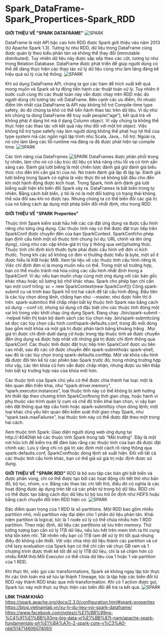 # Spark_DataFrame-Spark_Propertices-Spark_RDD

**GIỚI THIỆU VỀ "SPARK DATAFRAME"**
![SPARK](https://cdn.educba.com/academy/wp-content/uploads/2019/08/Spark-DataFrame.png)

DataFrame là một API bậc cao hơn RDD được Spark giới thiệu vào năm 2013 (từ Apache Spark 1.3). Tương tự như RDD, dữ liệu trong DataFrame cũng được quản lý theo kiểu phân tán và không thể thay đổi (immutable distributed). Tuy nhiên dữ liệu này được sắp sếp theo các cột, tương tự như trong Relation Database. DataFrame được phát triển để giúp người dùng có thể dễ dàng thực hiện các thao tác xử lý dữ liệu cũng như làm tăng đáng kể hiệu quả sử lý của hệ thống.
![SPARK](https://scala-phase.org/talks/rdds-dataframes-datasets-2016-06-16/images/dataframe-performance.png)

Khi sử dụng DataFrame API, chúng ta gọi các hàm để trích xuất kết quả mong muốn và Spark sẽ tự động tiến hành các thuật toán xử lý. Tuy nhiên ở bước cuối cùng thì các thuật toán này vẫn được chạy trên RDD mặc dù người dùng chỉ tương tác với DataFrame. Bên cạnh các ưu điểm, thì nhược điểm lớn nhất của DataFrame là API này không hỗ trợ Compile-time type safety, do đó chúng ta khó có thể tiến hành thao tác trên dữ liệu. Ví dụ như khi chúng ta dùng DataFrame để truy xuất people(“age”), kết quả trả về không phải ở dạng Int mà ở dạng Column object. Vì vậy chúng ta không thể thực hiện các thao tác với kết quả này như đối với một Int object. Việc không hỗ trợ type safefy này làm người dùng không thể phát huy lợi thế của type system mà các ngôn ngữ lập trình như Scala, Java,.. hỗ trợ. Ngoài ra, nó còn làm tăng các lỗi runtime mà đáng ra đã được phát hiện tại compile time.
![SPARK](http://itechseeker.com/wp-content/uploads/2018/12/img_5c11b6c1b379b.png)

Các tính năng của DataFrames
![SPARK](https://cdn.helpex.vn/upload/2019/2/19/ar/04-21-36-927-3156016a-bdfd-49ab-b9b1-a6878a618ac1.jpg)
DataFrames được phân phối trong tự nhiên, làm cho nó có cấu trúc dữ liệu có khả năng chịu lỗi và có tính sẵn sàng cao.
Đánh giá lười biếng là một chiến lược đánh giá giữ đánh giá biểu thức cho đến khi cần giá trị của nó. Nó tránh đánh giá lặp đi lặp lại. Đánh giá lười biếng trong Spark có nghĩa là việc thực thi sẽ không bắt đầu cho đến khi một hành động được kích hoạt. Trong Spark, hình ảnh đánh giá lười biếng xuất hiện khi biến đổi Spark xảy ra.
DataFrames là bất biến trong tự nhiên. Bằng cách bất biến, ý tôi là nó là một đối tượng có trạng thái không thể sửa đổi sau khi nó được tạo. Nhưng chúng ta có thể biến đổi các giá trị của nó bằng cách áp dụng một phép biến đổi nhất định, như trong RDD.


**GIỚI THIỆU VỀ "SPARK Properties"**


Thuộc tính Spark kiểm soát hầu hết các cài đặt ứng dụng và được cấu hình riêng cho từng ứng dụng. Các thuộc tính này có thể được đặt trực tiếp trên SparkConf được chuyển đến của bạn SparkContext. SparkConfcho phép bạn định cấu hình một số thuộc tính chung (ví dụ: URL chính và tên ứng dụng), cũng như các cặp khóa-giá trị tùy ý thông qua set()phương thức.
Thuộc tính chỉ định kích thước byte phải được cấu hình với đơn vị kích thước.
Trong khi các số không có đơn vị thường được hiểu là byte, một số ít được hiểu là KiB hoặc MiB. Xem tài liệu về các thuộc tính cấu hình riêng lẻ. Việc chỉ định đơn vị là mong muốn nếu có thể.
Trong một số trường hợp, bạn có thể muốn tránh mã hóa cứng các cấu hình nhất định trong a SparkConf. Ví dụ: nếu bạn muốn chạy cùng một ứng dụng với các bản gốc khác nhau hoặc số lượng bộ nhớ khác nhau. Spark cho phép bạn chỉ cần tạo một conf trống:
                                                                 sc = new SparkContext(new SparkConf())
Công spark-submit cụ và trình bao Spark hỗ trợ hai cách để tải cấu hình động. Đầu tiên là các tùy chọn dòng lệnh, chẳng hạn như --master, như được hiển thị ở trên. spark-submitcó thể chấp nhận bất kỳ thuộc tính Spark nào bằng cách sử dụng --conf cờ, nhưng sử dụng cờ đặc biệt cho các thuộc tính đóng một vai trò trong việc khởi chạy ứng dụng Spark. Đang chạy ./bin/spark-submit --helpsẽ hiển thị toàn bộ danh sách các tùy chọn này .bin/spark-submitcũng sẽ đọc các tùy chọn cấu hình conf/spark-defaults.conf, trong đó mỗi dòng bao gồm một khóa và một giá trị được phân tách bằng khoảng trắng .
Mọi giá trị được chỉ định dưới dạng cờ hoặc trong tệp thuộc tính sẽ được chuyển đến ứng dụng và được hợp nhất với những giá trị được chỉ định thông qua SparkConf. Các thuộc tính được đặt trực tiếp trên SparkConf được ưu tiên cao nhất, sau đó các cờ được chuyển đến spark-submithoặc spark-shell, sau đó là các tùy chọn trong spark-defaults.conftệp. Một vài khóa cấu hình đã được đổi tên kể từ các phiên bản Spark trước đó; trong những trường hợp như vậy, các tên khóa cũ hơn vẫn được chấp nhận, nhưng được ưu tiên thấp hơn bất kỳ trường hợp nào của khóa mới hơn.

Các thuộc tính của Spark chủ yếu có thể được chia thành hai loại: một là liên quan đến triển khai, như “spark.driver.memory”, “spark.executor.instances”, loại thuộc tính này có thể không bị ảnh hưởng khi thiết lập theo chương trình SparkConftrong thời gian chạy, hoặc hành vi phụ thuộc vào trình quản lý cụm và chế độ triển khai bạn chọn, vì vậy bạn nên đặt thông qua tệp cấu hình hoặc spark-submittùy chọn dòng lệnh; một loại khác chủ yếu liên quan đến kiểm soát thời gian chạy Spark, như “spark.task.maxFailures”, loại thuộc tính này có thể được đặt theo một trong hai cách.

Xem thuộc tính Spark:
Giao diện người dùng web ứng dụng tại http://<driver>:4040liệt kê các thuộc tính Spark trong tab "Môi trường". Đây là một nơi hữu ích để kiểm tra để đảm bảo rằng các thuộc tính của bạn đã được đặt chính xác. Lưu ý rằng chỉ có giá trị xác định một cách rõ ràng thông qua spark-defaults.conf, SparkConfhoặc dòng lệnh sẽ xuất hiện. Đối với tất cả các thuộc tính cấu hình khác, bạn có thể giả sử giá trị mặc định được sử dụng.



**GIỚI THIỆU VỀ "SPARK RDD"**
RDD là bộ sưu tập các bản ghi bất biến và được phân vùng, chỉ có thể được tạo bởi các hoạt động chi tiết thô như bản đồ, bộ lọc, nhóm, v.v. Bằng các thao tác chi tiết thô, điều đó có nghĩa là các hoạt động được áp dụng trên tất cả các phần tử trong bộ dữ liệu. RDD chỉ có thể được tạo bằng cách đọc dữ liệu từ bộ lưu trữ ổn định như HDFS hoặc bằng cách chuyển đổi trên RDD hiện có.
![SPARK](https://scontent-sin6-2.xx.fbcdn.net/v/t1.0-9/93049505_2568474116718827_523214101409693696_n.jpg?_nc_cat=103&ccb=2&_nc_sid=32a93c&_nc_ohc=p4Pk_vBHKKsAX9hYsWy&_nc_ht=scontent-sin6-2.xx&oh=a76b7659bdadf5ca69a67e1886e71c7b&oe=603D39D4)

Đặc điểm quan trọng của 1 RDD là số partitions. Một RDD bao gồm nhiều partition nhỏ, mỗi partition này đại diện cho 1 phần dữ liệu phân tán. Khái niệm partition là logical, tức là 1 node xử lý có thể chứa nhiều hơn 1 RDD partition. Theo mặc định, dữ liệu các partitions sẽ lưu trên memory. Thử tưởng tượng bạn cần xử lý 1TB dữ liệu, nếu lưu hết trên mem tính ra thì cung khá tốn kém nhỉ. Tất nhiên nếu bạn có 1TB ram để xử lý thì tốt quá nhưng điều đó không cần thiết. Với việc chia nhỏ dữ liệu thành các partition và cơ chế lazy evaluation của Spark bạn có thể chỉ cần vài chục GB ram và 1 chương trình được thiết kế tốt để xử lý 1TB dữ liệu, chỉ là sẽ chậm hơn có nhiều RAM thôi.Mỗi Executor có thể chứa dữ liệu của 1 hoặc 1 vài partition của 1 RDD. 

Khi thực thi, việc gọi các transformations, Spark sẽ không ngay lập tức thực thi các tính toán mà sẽ lưu lại thành 1 lineage, tức là tập hợp các biến đổi từ RDD này thành RDD khác qua mỗi transformation. Khi có 1 action được gọi, Spark lúc này mới thực sự thực hiện các biến đổi để trả ra kết quả.
![SPARK](https://scontent-sin6-1.xx.fbcdn.net/v/t1.0-9/93971819_2568476270051945_7305492388401643520_n.jpg?_nc_cat=109&ccb=2&_nc_sid=32a93c&_nc_ohc=qDQ-As4u5eQAX8xUDhF&_nc_ht=scontent-sin6-1.xx&oh=033e391502eee463a03dc4d5f899a8a1&oe=603B94D4)


**LINK THAM KHẢO**
https://spark.apache.org/docs/2.3.0/configuration.html#spark-properties
https://blog.vietnamlab.vn/xu-ly-du-lieu-voi-spark-dataframe/
https://www.facebook.com/notes/c%E1%BB%99ng-%C4%91%E1%BB%93ng-big-data-vi%E1%BB%87t-nam/apache-spark-fundamentals-ph%E1%BA%A7n-2-spark-core-v%C3%A0-rdd/514714606074061/
